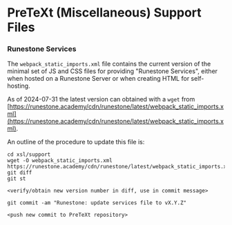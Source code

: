 # PreTeXt (Miscellaneous) Support Files

### Runestone Services

The `webpack_static_imports.xml` file contains the current version of the minimal set of JS and CSS files for providing "Runestone Services", either when hosted on a Runestone Server or when creating HTML for self-hosting.

As of 2024-07-31 the latest version can obtained with a `wget` from [https://runestone.academy/cdn/runestone/latest/webpack_static_imports.xml](https://runestone.academy/cdn/runestone/latest/webpack_static_imports.xml).

An outline of the procedure to update this file is:

```
cd xsl/support
wget -O webpack_static_imports.xml https://runestone.academy/cdn/runestone/latest/webpack_static_imports.xml
git diff
git st

<verify/obtain new version number in diff, use in commit message>

git commit -am "Runestone: update services file to vX.Y.Z"

<push new commit to PreTeXt repository>
```
